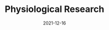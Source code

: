 ---
date: 2021-12-16
##
title:    Physiological Research  
## Titel der Publikation, beispielweise The Lancet.
##
authors: 'Máčová, L, Bičíková, M, Hampl, R'
##
status:   default
##
en:
  subtitle:   'Endocrine risk factors for COVID-19 in context of aging'
  ##
  description: 'Aged people are the most susceptible group to COVID-19 infection. Immunosenescence characterized by impairment of immune function with inflamm-aging contributes to pathophysiological alterations, among which endocrine and metabolic diseases are not exception. Diabetes, obesity along with impairment of disorders of thyroid functions are the most frequent ones, the common feature of which is failure of immune system including autoimmune processes. In the minireview we discussed how COVID-19 and aging impact innate and adaptive immunity, diabetes and selected neuroendocrine processes. Mentioned is also beneficial effect of vitamin D for attenuation of these diseases and related epigenetic issues. Particular attention is devoted to the role of ACE2 protein in the light of its intimate link with renin-angiotensin regulating system.'
  ## 
  tags:    [COVID-19, Aging, Endocrinopathy, Immunity, Vitamin D]
  ## 
de: 
## 
##
  subtitle:   'Endokrine Risikofaktoren für COVID-19 im Zusammenhang mit der Alterung'
  description: 'Ältere Menschen sind die für eine COVID-19-Infektion am meisten empfängliche Gruppe. Die Immunoseneszenz, die durch eine Beeinträchtigung der Immunfunktion im Zusammenhang mit der Entzündungsalterung gekennzeichnet ist, trägt zu pathophysiologischen Veränderungen bei, unter denen endokrine und metabolische Erkrankungen keine Ausnahme sind. Diabetes, Fettleibigkeit und Störungen der Schilddrüsenfunktionen sind die häufigsten, denen ein Versagen des Immunsystems einschließlich Autoimmunprozessen gemeinsam ist. In dem Minivortrag wird erörtert, wie COVID-19 und das Altern die angeborene und adaptive Immunität, Diabetes und ausgewählte neuroendokrine Prozesse beeinflussen. Erwähnt wird auch die positive Wirkung von Vitamin D auf die Abschwächung dieser Krankheiten und damit zusammenhängende epigenetische Fragen. Besondere Aufmerksamkeit wird der Rolle des ACE2-Proteins gewidmet, da es eng mit dem Renin-Angiotensin-Regulationssystem verbunden ist.'
  tags:     [COVID-19, Alterung, Endokrinopathie, Immunität, Vitamin D]
group:  "Treatments"
credit:      https://doi.org/10.33549/physiolres.934723
---